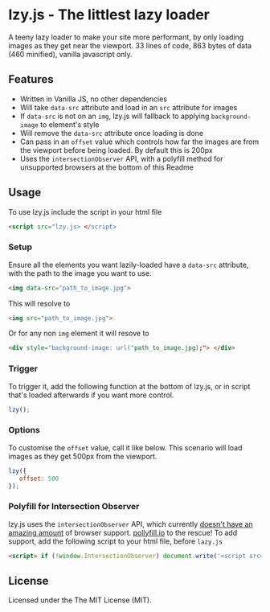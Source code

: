 # lzy.js - The littlest lazy loader
A teeny lazy loader to make your site more performant, by only loading images as they get near the viewport. 33 lines of code, 863 bytes of data (460 minified), vanilla javascript only.

## Features
* Written in Vanilla JS, no other dependencies
* Will take `data-src` attribute and load in an `src` attribute for images
* If `data-src` is not on an `img`, lzy.js will fallback to applying `background-image` to element's style
* Will remove the `data-src` attribute once loading is done
* Can pass in an `offset` value which controls how far the images are from the viewport before being loaded. By default this is 200px
* Uses the `intersectionObserver` API, with a polyfill method for unsupported browsers at the bottom of this Readme

## Usage
To use lzy.js include the script in your html file
```html
<script src="lzy.js> </script>
 ```
 
### Setup
Ensure all the elements you want lazily-loaded have a `data-src` attribute, with the path to the image you want to use.
```html
<img data-src="path_to_image.jpg">
```
This will resolve to
```html
<img src="path_to_image.jpg">
```

Or for any non `img` element it will resove to
```html
<div style="background-image: url("path_to_image.jpg);"> </div>
```
 
### Trigger
To trigger it, add the following function at the bottom of lzy.js, or in script that's loaded afterwards if you want more control.
```javascript
lzy();
 ```
 
### Options
To customise the `offset` value, call it like below. This scenario will load images as they get 500px from the viewport.
```javascript
lzy({
   offset: 500
});
 ```

### Polyfill for Intersection Observer
lzy.js uses the `intersectionObserver` API, which currently [doesn't have an amazing amount](https://caniuse.com/#feat=intersectionobserver) of browser support. [pollyfill.io](https://pollyfill.io) to the rescue! To add support, add the following script to your html file, before `lazy.js`
```html
<script> if (!window.IntersectionObserver) document.write('<script src="https://polyfill.io/v2/polyfill.min.js?features=IntersectionObserver"> <\/script>'); </script>
 ```
 
## License
Licensed under the The MIT License (MIT).
